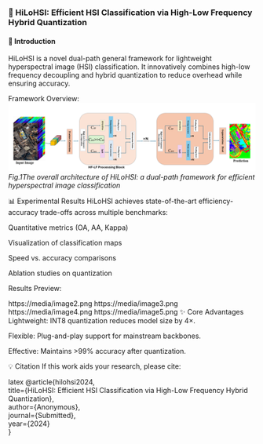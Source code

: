 ### **🚀 HiLoHSI: Efficient HSI Classification via High-Low Frequency Hybrid Quantization**  
#### **📌 Introduction**  
HiLoHSI is a novel dual-path general framework for lightweight hyperspectral image (HSI) classification. It innovatively combines high-low frequency decoupling and hybrid quantization to reduce overhead while ensuring accuracy.

Framework Overview:
![image](./Overall-Framework.png)
*Fig.1The overall architecture of HiLoHSI: a dual-path framework for efficient hyperspectral image classification*

📊 Experimental Results
HiLoHSI achieves state-of-the-art efficiency-accuracy trade-offs across multiple benchmarks:

Quantitative metrics (OA, AA, Kappa)

Visualization of classification maps

Speed vs. accuracy comparisons

Ablation studies on quantization

Results Preview:

https://media/image2.png	https://media/image3.png
https://media/image4.png	https://media/image5.png
✨ Core Advantages
Lightweight: INT8 quantization reduces model size by 4×.

Flexible: Plug-and-play support for mainstream backbones.

Effective: Maintains >99% accuracy after quantization.

💡 Citation
If this work aids your research, please cite:

latex
@article{hilohsi2024,  
  title={HiLoHSI: Efficient HSI Classification via High-Low Frequency Hybrid Quantization},  
  author={Anonymous},  
  journal={Submitted},  
  year={2024}  
}  
